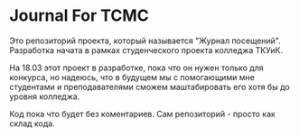 # Journal For TCMC

Это репозиторий проекта, который называется "Журнал посещений". Разработка начата в рамках студенческого проекта колледжа ТКУиК.

На 18.03 этот проект в разработке, пока что он нужен только для конкурса, но надеюсь, что в будущем мы с помогающими мне студентами и преподавателями сможем маштабировать его хотя бы до уровня колледжа.

Код пока что будет без коментариев. Сам репозиторий - просто как склад кода.